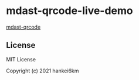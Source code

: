 # mdast-qrcode-live-demo

[mdast-qrcode](https://github.com/hankei6km/mdast-qrcode)

## License

MIT License

Copyright (c) 2021 hankei6km
